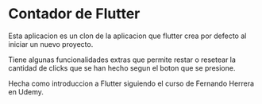 # Contador de Flutter

Esta aplicacion es un clon de la aplicacion que flutter crea por defecto al iniciar un nuevo proyecto.

Tiene algunas funcionalidades extras que permite restar o resetear la cantidad de clicks que se han hecho segun el boton que se presione.

Hecha como introduccion a Flutter siguiendo el curso de Fernando Herrera en Udemy.
